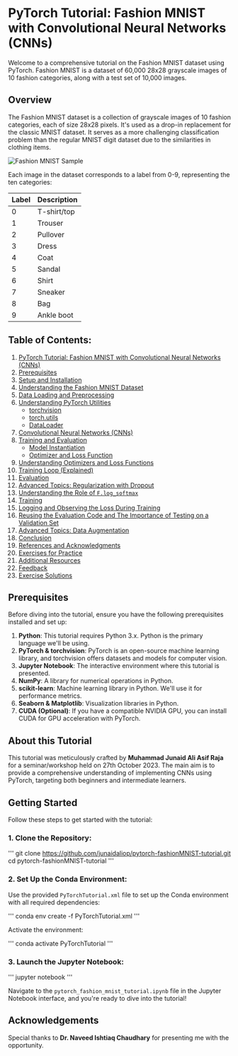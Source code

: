 # PyTorch Tutorial: Fashion MNIST with Convolutional Neural Networks (CNNs)

Welcome to a comprehensive tutorial on the Fashion MNIST dataset using PyTorch. Fashion MNIST is a dataset of 60,000 28x28 grayscale images of 10 fashion categories, along with a test set of 10,000 images.

## Overview

The Fashion MNIST dataset is a collection of grayscale images of 10 fashion categories, each of size 28x28 pixels. It's used as a drop-in replacement for the classic MNIST dataset. It serves as a more challenging classification problem than the regular MNIST digit dataset due to the similarities in clothing items.

![Fashion MNIST Sample](https://github.com/zalandoresearch/fashion-mnist/raw/master/doc/img/fashion-mnist-sprite.png)

Each image in the dataset corresponds to a label from 0-9, representing the ten categories:

| Label | Description |
| --- | --- |
| 0 | T-shirt/top |
| 1 | Trouser |
| 2 | Pullover |
| 3 | Dress |
| 4 | Coat |
| 5 | Sandal |
| 6 | Shirt |
| 7 | Sneaker |
| 8 | Bag |
| 9 | Ankle boot |

## Table of Contents:

1. [PyTorch Tutorial: Fashion MNIST with Convolutional Neural Networks (CNNs)](#pytorch-tutorial-fashion-mnist-with-convolutional-neural-networks-cnns)
2. [Prerequisites](#prerequisites)
3. [Setup and Installation](#setup-and-installation)
4. [Understanding the Fashion MNIST Dataset](#understanding-the-fashion-mnist-dataset)
5. [Data Loading and Preprocessing](#data-loading-and-preprocessing)
6. [Understanding PyTorch Utilities](#understanding-pytorch-utilities)
   - [torchvision](#torchvision)
   - [torch.utils](#torchutils)
   - [DataLoader](#dataloader)
7. [Convolutional Neural Networks (CNNs)](#convolutional-neural-networks-cnns)
8. [Training and Evaluation](#training-and-evaluation)
   - [Model Instantiation](#model-instantiation)
   - [Optimizer and Loss Function](#optimizer-and-loss-function)
9. [Understanding Optimizers and Loss Functions](#understanding-optimizers-and-loss-functions)
10. [Training Loop (Explained)](#training-loop-explained)
11. [Evaluation](#evaluation)
12. [Advanced Topics: Regularization with Dropout](#advanced-topics-regularization-with-dropout)
13. [Understanding the Role of `F.log_softmax`](#understanding-the-role-of-flog_softmax)
14. [Training](#training)
15. [Logging and Observing the Loss During Training](#logging-and-observing-the-loss-during-training)
16. [Reusing the Evaluation Code and The Importance of Testing on a Validation Set](#reusing-the-evaluation-code-and-the-importance-of-testing-on-a-validation-set)
17. [Advanced Topics: Data Augmentation](#advanced-topics-data-augmentation)
18. [Conclusion](#conclusion)
19. [References and Acknowledgments](#references-and-acknowledgments)
20. [Exercises for Practice](#exercises-for-practice)
21. [Additional Resources](#additional-resources)
22. [Feedback](#feedback)
23. [Exercise Solutions](#exercise-solutions)

## Prerequisites

Before diving into the tutorial, ensure you have the following prerequisites installed and set up:

1. **Python**: This tutorial requires Python 3.x. Python is the primary language we'll be using.
2. **PyTorch & torchvision**: PyTorch is an open-source machine learning library, and torchvision offers datasets and models for computer vision.
3. **Jupyter Notebook**: The interactive environment where this tutorial is presented.
4. **NumPy**: A library for numerical operations in Python.
5. **scikit-learn**: Machine learning library in Python. We'll use it for performance metrics.
6. **Seaborn & Matplotlib**: Visualization libraries in Python.
7. **CUDA (Optional)**: If you have a compatible NVIDIA GPU, you can install CUDA for GPU acceleration with PyTorch.

## About this Tutorial

This tutorial was meticulously crafted by **Muhammad Junaid Ali Asif Raja** for a seminar/workshop held on 27th October 2023. The main aim is to provide a comprehensive understanding of implementing CNNs using PyTorch, targeting both beginners and intermediate learners.

## Getting Started

Follow these steps to get started with the tutorial:

### 1. Clone the Repository:

'''
git clone https://github.com/junaidaliop/pytorch-fashionMNIST-tutorial.git
cd pytorch-fashionMNIST-tutorial
'''

### 2. Set Up the Conda Environment:

Use the provided `PyTorchTutorial.xml` file to set up the Conda environment with all required dependencies:

'''
conda env create -f PyTorchTutorial.xml
'''

Activate the environment:

'''
conda activate PyTorchTutorial
'''

### 3. Launch the Jupyter Notebook:

'''
jupyter notebook
'''

Navigate to the `pytorch_fashion_mnist_tutorial.ipynb` file in the Jupyter Notebook interface, and you're ready to dive into the tutorial!

## Acknowledgements

Special thanks to **Dr. Naveed Ishtiaq Chaudhary** for presenting me with the opportunity.
